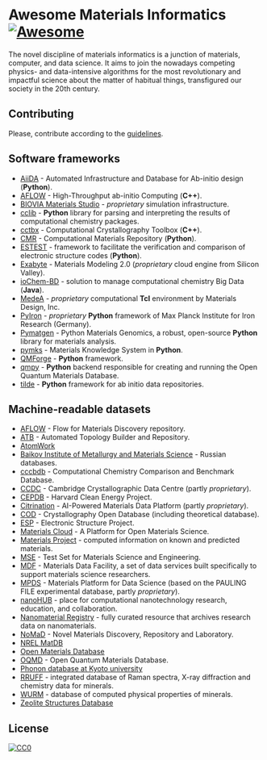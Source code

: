 # Awesome Materials Informatics [![Awesome](https://cdn.rawgit.com/sindresorhus/awesome/d7305f38d29fed78fa85652e3a63e154dd8e8829/media/badge.svg)](https://github.com/sindresorhus/awesome)

The novel discipline of materials informatics is a junction of materials, computer, and data science. It aims to join the nowadays competing physics- and data-intensive algorithms for the most revolutionary and impactful science about the matter of habitual things, transfigured our society in the 20th century.

## Contributing
Please, contribute according to the [guidelines](/CONTRIBUTING.md).

## Software frameworks

- [AiiDA](http://aiida.net) - Automated Infrastructure and Database for Ab-initio design (**Python**).
- [AFLOW](http://materials.duke.edu/AFLOW) - High-Throughput ab-initio Computing (**C++**).
- [BIOVIA Materials Studio](http://accelrys.com/products/collaborative-science/biovia-materials-studio) - _proprietary_ simulation infrastructure.
- [cclib](http://cclib.github.io) - **Python** library for parsing and interpreting the results of computational chemistry packages.
- [cctbx](https://cctbx.github.io) - Computational Crystallography Toolbox (**C++**).
- [CMR](https://wiki.fysik.dtu.dk/cmr) - Computational Materials Repository (**Python**).
- [ESTEST](http://estest.ucdavis.edu) - framework to facilitate the verification and comparison of electronic structure codes (**Python**).
- [Exabyte](http://exabyte.io) - Materials Modeling 2.0 (_proprietary_ cloud engine from Silicon Valley).
- [ioChem-BD](http://www.iochem-bd.org) - solution to manage computational chemistry Big Data (**Java**).
- [MedeA](http://www.materialsdesign.com/medea) - _proprietary_ computational **Tcl** environment by Materials Design, Inc.
- [PyIron](https://github.com/pyiron) - _proprietary_ **Python** framework of Max Planck Institute for Iron Research (Germany).
- [Pymatgen](http://pymatgen.org) - Python Materials Genomics, a robust, open-source **Python** library for materials analysis.
- [pymks](http://pymks.org) - Materials Knowledge System in **Python**.
- [QMForge](http://qmforge.sourceforge.net) - **Python** framework.
- [qmpy](http://pythonhosted.org/qmpy) - **Python** backend responsible for creating and running the Open Quantum Materials Database.
- [tilde](https://github.com/tilde-lab/tilde) - **Python** framework for ab initio data repositories.

## Machine-readable datasets

- [AFLOW](http://www.aflowlib.org) - Flow for Materials Discovery repository.
- [ATB](http://compbio.biosci.uq.edu.au/atb) - Automated Topology Builder and Repository.
- [AtomWork](http://crystdb.nims.go.jp/index_en.html)
- [Baikov Institute of Metallurgy and Materials Science](http://bg.imet-db.ru) - Russian databases.
- [cccbdb](http://cccbdb.nist.gov) - Computational Chemistry Comparison and Benchmark Database.
- [CCDC](https://www.ccdc.cam.ac.uk) - Cambridge Crystallographic Data Centre (partly _proprietary_).
- [CEPDB](http://cepdb.molecularspace.org) - Harvard Clean Energy Project.
- [Citrination](https://citrination.com) - AI-Powered Materials Data Platform (partly _proprietary_).
- [COD](http://crystallography.net) - Crystallography Open Database (including theoretical database).
- [ESP](http://gurka.fysik.uu.se/ESP) - Electronic Structure Project.
- [Materials Cloud](http://www.materialscloud.org) - A Platform for Open Materials Science.
- [Materials Project](http://www.materialsproject.org) - computed information on known and predicted materials.
- [MSE](http://mse.fhi-berlin.mpg.de) - Test Set for Materials Science and Engineering.
- [MDF](https://materialsdatafacility.org) - Materials Data Facility, a set of data services built specifically to support materials science researchers.
- [MPDS](https://mpds.io) - Materials Platform for Data Science (based on the PAULING FILE experimental database, partly _proprietary_).
- [nanoHUB](https://nanohub.org/developer) - place for computational nanotechnology research, education, and collaboration.
- [Nanomaterial Registry](https://www.nanomaterialregistry.org) - fully curated resource that archives research data on nanomaterials.
- [NoMaD](https://nomad-coe.eu) - Novel Materials Discovery, Repository and Laboratory.
- [NREL MatDB](http://materials.nrel.gov)
- [Open Materials Database](http://openmaterialsdb.se)
- [OQMD](http://oqmd.org) - Open Quantum Materials Database.
- [Phonon database at Kyoto university](http://phonondb.mtl.kyoto-u.ac.jp)
- [RRUFF](http://rruff.info) - integrated database of Raman spectra, X-ray diffraction and chemistry data for minerals.
- [WURM](http://wurm.info) - database of computed physical properties of minerals.
- [Zeolite Structures Database](http://www.iza-structure.org/databases)

## License
[![CC0](http://mirrors.creativecommons.org/presskit/buttons/88x31/svg/cc-zero.svg)](https://creativecommons.org/publicdomain/zero/1.0/)
